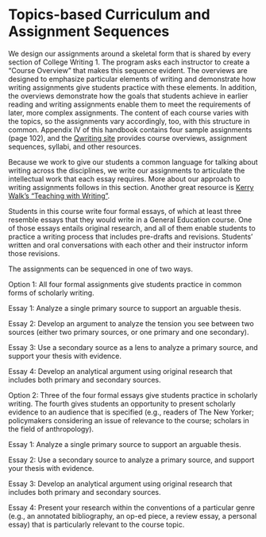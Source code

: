# Topics-based Curriculum and Assignment Sequences

We design our assignments around a skeletal form that is shared by every section of College Writing 1.  The program asks each instructor to create a “Course Overview” that makes this sequence evident. The overviews are designed to emphasize particular elements of writing and demonstrate how writing assignments give students practice with these elements. In addition, the overviews demonstrate how the goals that students achieve in earlier reading and writing assignments enable them to meet the requirements of later, more complex assignments. The content of each course varies with the topics, so the assignments vary accordingly, too, with this structure in common. Appendix IV of this handbook contains four sample assignments (page 102), and the [Qwriting site](http://english110.qwriting.org) provides course overviews, assignment sequences, syllabi, and other resources. 

Because we work to give our students a common language for talking about writing across the disciplines, we write our assignments to articulate the intellectual work that each essay requires. More about our approach to writing assignments follows in this section. Another great resource is [Kerry Walk’s “Teaching with Writing”](http://www.princeton.edu/writing/university/resources/TWW.pdf).

Students in this course write four formal essays, of which at least three resemble essays that they would write in a General Education course.  One of those essays entails original research, and all of them enable students to practice a writing process that includes pre-drafts and revisions.  Students’ written and oral conversations with each other and their instructor inform those revisions.

The assignments can be sequenced in one of two ways.

Option 1: All four formal assignments give students practice in common forms of scholarly writing.

Essay 1: Analyze a single primary source to support an arguable thesis.

Essay 2: Develop an argument to analyze the tension you see between two sources (either two primary sources, or one primary and one secondary).

Essay 3: Use a secondary source as a lens to analyze a primary source, and support your thesis with evidence.

Essay 4: Develop an analytical argument using original research that includes both primary and secondary sources.

Option 2: Three of the four formal essays give students practice in scholarly writing.  The fourth gives students an opportunity to present scholarly evidence to an audience that is specified (e.g., readers of The New Yorker; policymakers considering an issue of relevance to the course; scholars in the field of anthropology).  

Essay 1: Analyze a single primary source to support an arguable thesis.

Essay 2: Use a secondary source to analyze a primary source, and support your thesis with evidence.

Essay 3: Develop an analytical argument using original research that includes both primary and secondary sources.

Essay 4: Present your research within the conventions of a particular genre (e.g., an annotated bibliography, an op-ed piece, a review essay, a personal essay) that is particularly relevant to the course topic.   

